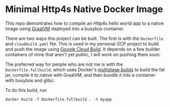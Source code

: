 # Minimal Http4s Native Docker Image

This repo demontrates how to compile an Http4s hello world app to a native image using [GraalVM](https://www.graalvm.org/)
deployed into a busybox container.

There are two ways this project can be built. The first is with the `Dockerfile` and `cloudbuild.yaml` file.
This is used in my personal GCP project to build and push the image using [Google Cloud Build](https://cloud.google.com/cloud-build/).
It depends on a few builder containers of mine that aren't yet public, I will work on pushing them soon.


The preferred way for people who are not me is with the `Dockerfile.fullbuild`, which uses Docker's [multistage builds](https://docs.docker.com/develop/develop-images/multistage-build/)
to build the fat jar, compile it to native with GraalVM, and then bundle it into a container with busybox and glibc.

To do this build, run
```
docker build -f Dockerfile.fullbuild . -t myapp
```

